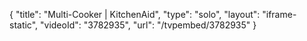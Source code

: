 {
    "title": "Multi-Cooker | KitchenAid",
    "type": "solo",
    "layout": "iframe-static",
    "videoId": "3782935",
    "url": "\/tvpembed\/3782935"
}